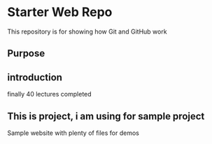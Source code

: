 # Starter Web Repo

This repository is for showing how Git and GitHub work

## Purpose
## introduction
finally 40 lectures completed
## This is project, i am using for sample project


Sample website with plenty of files for demos
